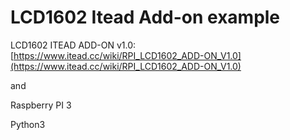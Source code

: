 # LCD1602 Itead Add-on example

LCD1602 ITEAD ADD-ON v1.0: [https://www.itead.cc/wiki/RPI_LCD1602_ADD-ON_V1.0](https://www.itead.cc/wiki/RPI_LCD1602_ADD-ON_V1.0)

and 

Raspberry PI 3

Python3



